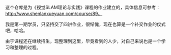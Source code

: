 这个仓库是为《视觉SLAM理论与实践》课程的作业建立的，具体信息可参考：http://www.shenlanxueyuan.com/course/89。

我是第一期学员，只坚持交了四讲作业，很惭愧，现在也算是一个补交作业的仪式吧，哈哈。

由于课程还在继续招生，现整理到这里，毕竟看到的人少，对自己来说也是一个学习和整理的过程。
